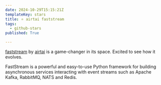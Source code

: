 ```yaml
---
date: 2024-10-29T15:15:21Z
templateKey: stars
title: ⭐ airtai faststream
tags:
  - github-stars
published: True

---
```


[faststream](https://github.com/airtai/faststream) by [airtai](https://github.com/airtai) is a game-changer in its space. Excited to see how it evolves.

FastStream is a powerful and easy-to-use Python framework for building asynchronous services interacting with event streams such as Apache Kafka, RabbitMQ, NATS and Redis.
